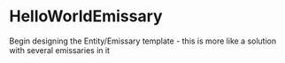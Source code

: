 # HelloWorldEmissary
Begin designing the Entity/Emissary template - this is more like a solution with several emissaries in it
